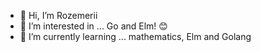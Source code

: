 - 👋 Hi, I’m Rozemerii
- 👀 I’m interested in ... Go and Elm! 😊
- 🌱 I’m currently learning ... mathematics, Elm and Golang

<!---
rozemerii/rozemerii is a ✨ special ✨ repository because its `README.md` (this file) appears on your GitHub profile.
You can click the Preview link to take a look at your changes.
Wow this is so cool
--->
